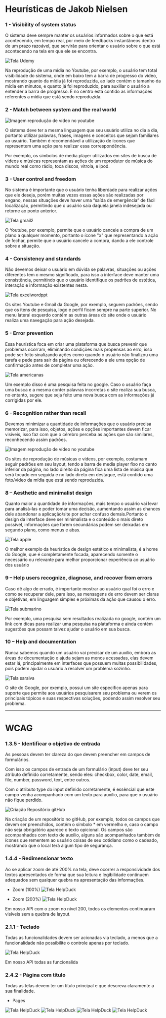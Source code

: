 # Heurísticas de Jakob Nielsen


### 1 - Visibility of system status

O sistema deve sempre manter os usuários informados sobre o que está acontecendo, em tempo real, por meio de feedbacks instantâneos dentro de um prazo razoável, que servirão para orientar o usuário sobre o que está acontecendo na tela em que ele se encontra.


![Tela Udemy](./img/statussistema.png)

Na reprodução de uma mídia no Youtube, por exemplo, o usuário tem total visibilidade do sistema, onde em baixo tem a barra de progresso do vídeo, mostrando quanto da mídia já foi reproduzida, ao lado contém o tamanho da mídia em minutos, e quanto já foi reproduzido, para auxiliar o usuário a entender a barra de progresso. E no centro está contido as informações referentes a mídia que está sendo reproduzida.


### 2 - Match between system and the real world

![Imagem reprodução de vídeo no youtube](./img/acoespadroesyoutube.png)

O sistema deve ter a mesma linguagem que seu usuário utiliza no dia a dia, portanto utilizar palavras, frases, imagens e conceitos que sejam familiares ao usuário. Também é recomendável a utilização de ícones que representem uma ação para realizar essa correspondência.

Por exemplo, os símbolos de media player utilizados em sites de busca de videos e músicas representam as ações de um reprodutor de música do mundo real como rádio, toca discos, vitrola, e ipod.



### 3 - User control and freedom

No sistema é importante que o usuário tenha liberdade para realizar ações que ele deseja, porém muitas vezes essas ações são realizadas por engano, nessas situações deve haver uma “saída de emergência” de fácil localização, permitindo que o usuário saia daquela janela indesejada ou retorne ao ponto anterior.

![Tela gmail2](./img/cancelarcomprayoutubemusic.png)

O Youtube, por exemplo, permite que o usuário cancele a compra de um plano a qualquer momento, portanto o ícone "x" que representando a ação de fechar, permite que o usuário cancele a compra, dando a ele controle sobre a situação.


### 4 - Consistency and standards

Não devemos deixar o usuário em dúvida se palavras, situações ou ações diferentes tem o mesmo significado, para isso a interface deve manter uma consistência, permitindo que o usuário identifique os padrões de estética, interação e informação existentes nesta.

![Tela excelwordppt](./img/padraoaplicacoesgoogle.png)

Os sites Youtube e Gmail da Google, por exemplo, seguem padrões, sendo que os itens de pesquisa, logo e perfil ficam sempre na parte superior. No menu lateral esquerdo contém as outras áreas do site onde o usuário realiza uma navegação para ação desejada.

### 5 - Error prevention

Essa heurística foca em criar uma plataforma que busca prevenir que problemas ocorram, eliminando condições mais propensas ao erro, isso pode ser feito sinalizando ações como quando o usuário não finalizou uma tarefa e pede para sair da página ou oferecendo a ele uma opção de confirmação antes de completar uma ação.

![Tela americanas](./img/errodigitacao.png)

Um exemplo disso é uma pesquisa feita no google. Caso o usuário faça uma busca e a mesma conter palavras incorretas o site realiza sua busca, no entanto, sugere que seja feito uma nova busca com as informações já corrigidas por ele.

### 6 - Recognition rather than recall

Devemos minimizar a quantidade de informações que o usuário precisa memorizar, para isso, objetos, ações e opções importantes devem ficar visíveis, isso faz com que o cérebro perceba as ações que são similares, reconhecendo assim padrões.

![Imagem reprodução de vídeo no youtube](./img/acoespadroesyoutube.png)

Os sites de reprodução de músicas e vídeos, por exemplo, costumam seguir padrões em seu layout, tendo a barra de media player fixo no canto inferior da página, no lado direito da página fica uma lista de música que será tocado em seguida e no lado direto em destaque, está contido uma foto/video da mídia que está sendo reproduzida.

### 8 – Aesthetic and minimalist design

Quanto maior a quantidade de informações, mais tempo o usuário vai levar para analisá-las e poder tomar uma decisão, aumentando assim as chances dele abandonar a aplicação/site por achar confuso demais.Portanto o design da interface deve ser minimalista e o conteúdo o mais direto possível, informações que forem secundárias podem ser deixadas em segundo plano, como menus e abas.

![Tela apple](./img/googlesearch.png)

O melhor exemplo da heurística de design estético e minimalista, é a home do Google, que é completamente focada, aparecendo somente o necessário ou relevante para melhor proporcionar experiência ao usuário dos usuário

### 9 – Help users recognize, diagnose, and recover from errors

Caso dê algo de errado, é importante mostrar ao usuário qual foi o erro e como se recuperar dele, para isso, as mensagens de erro devem ser claras e objetivas, em linguagem simples e próximas da ação que causou o erro.

![Tela submarino](./img/notfoundgoogle.png)

Por exemplo, uma pesquisa sem resultados realizada no google, contém um link com dicas para realizar uma pesquisa na plataforma e ainda contém sugestões que possam talvez ajudar o usuário em sua busca.

### 10 – Help and documentation

Nunca sabemos quando um usuário vai precisar de um auxílio, embora as áreas de documentação e ajuda sejam as menos acessadas, elas devem estar lá, principalmente em interfaces que possuem muitas possibilidades, pois podem ajudar o usuário a resolver um problema sozinho.  

![Tela saraiva](./img/helpdocgoogle.png)

O site do Google, por exemplo, possui um site especifico apenas para suporte que permite aos usuários pesquisarem seu problema ou verem os principais tópicos e suas respectivas soluções, podendo assim resolver seu problema.  

---


# WCAG

### 1.3.5 - Identificar o objetivo de entrada

As pessoas devem ter clareza do que devem preencher em campos de formulários. 

Com isso os campos de entrada de um formulário (input) deve ter seu atributo definido corretamente, sendo eles: checkbox, color, date, email, file, number, password, text,  entre outros.

Com o atributo type do input definido corretamente, é essêncial que este campo venha acompanhado com um texto para auxílio, para que o usuário não fique perdido.

![Criação Repositório gitHub](./img/1.3.5-github.png)

Na criação de um repositório no gitHub, por exemplo, todos os campos que devem ser preenchidos, contém o símbolo * em vermelho e, caso o campo não seja obrigatório aparece o texto opicional. Os campos são acompanhados com texto de auxílio, alguns são acompanhados também de ícones que rementem ao usuário coisas de seu cotidiano como o cadeado, mostrando que o local terá algum tipo de segurança.


### 1.4.4 - Redimensionar texto

Ao se aplicar zoom de até 200% na tela, deve ocorrer a responsividade dos textos apresentados de forma que sua leitura e legibilidade continuem adequados sem qualquer quebra na apresentação das informações.

- Zoom (100%)
  ![Tela HelpDuck](./img/1.4.4-helpduck.png)


- Zoom (200%)
  ![Tela HelpDuck](./img/1.4.4-helpduck2.png)

Em nosso API com o zoom no nível 200, todos os elementos continuaram visíveis sem a quebra de layout.

### 2.1.1 - Teclado

Todas as funcionalidades devem ser acionadas via teclado, a menos que a funcionalidade não possibilite o controle apenas por teclado.

![Tela HelpDuck](./img/2.1.1-teclado.gif)

Em nosso API todas as funcionalida

### 2.4.2 - Página com título

Todas as telas devem ter um título principal e que descreva claramente a sua finalidade.

- Pages
 
![Tela HelpDuck](./img/2.4.2-pagetitle.png)
![Tela HelpDuck](./img/2.4.2-pagetitle2.png)
![Tela HelpDuck](./img/2.4.2-pagetitle3.png)
![Tela HelpDuck](./img/2.4.2-pagetitle4.png)